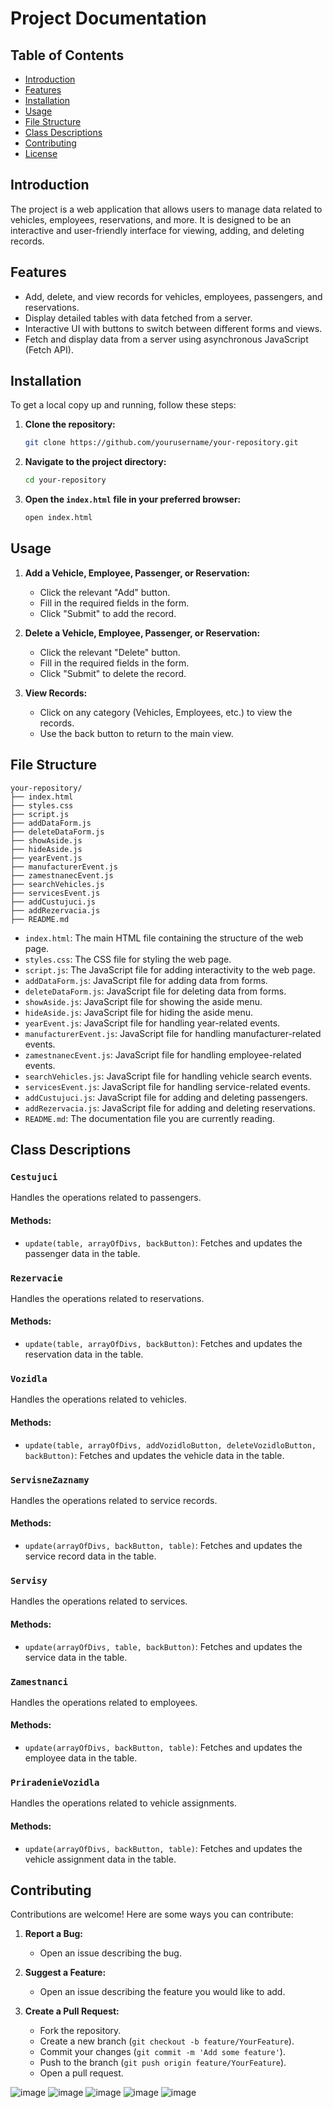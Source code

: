 

# Project Documentation

## Table of Contents
- [Introduction](#introduction)
- [Features](#features)
- [Installation](#installation)
- [Usage](#usage)
- [File Structure](#file-structure)
- [Class Descriptions](#class-descriptions)
- [Contributing](#contributing)
- [License](#license)

## Introduction
The project is a web application that allows users to manage data related to vehicles, employees, reservations, and more. It is designed to be an interactive and user-friendly interface for viewing, adding, and deleting records.

## Features
- Add, delete, and view records for vehicles, employees, passengers, and reservations.
- Display detailed tables with data fetched from a server.
- Interactive UI with buttons to switch between different forms and views.
- Fetch and display data from a server using asynchronous JavaScript (Fetch API).

## Installation
To get a local copy up and running, follow these steps:

1. **Clone the repository:**
    ```bash
    git clone https://github.com/yourusername/your-repository.git
    ```

2. **Navigate to the project directory:**
    ```bash
    cd your-repository
    ```

3. **Open the `index.html` file in your preferred browser:**
    ```bash
    open index.html
    ```

## Usage
1. **Add a Vehicle, Employee, Passenger, or Reservation:**
   - Click the relevant "Add" button.
   - Fill in the required fields in the form.
   - Click "Submit" to add the record.

2. **Delete a Vehicle, Employee, Passenger, or Reservation:**
   - Click the relevant "Delete" button.
   - Fill in the required fields in the form.
   - Click "Submit" to delete the record.

3. **View Records:**
   - Click on any category (Vehicles, Employees, etc.) to view the records.
   - Use the back button to return to the main view.

## File Structure
```
your-repository/
├── index.html
├── styles.css
├── script.js
├── addDataForm.js
├── deleteDataForm.js
├── showAside.js
├── hideAside.js
├── yearEvent.js
├── manufacturerEvent.js
├── zamestnanecEvent.js
├── searchVehicles.js
├── servicesEvent.js
├── addCustujuci.js
├── addRezervacia.js
├── README.md
```

- `index.html`: The main HTML file containing the structure of the web page.
- `styles.css`: The CSS file for styling the web page.
- `script.js`: The JavaScript file for adding interactivity to the web page.
- `addDataForm.js`: JavaScript file for adding data from forms.
- `deleteDataForm.js`: JavaScript file for deleting data from forms.
- `showAside.js`: JavaScript file for showing the aside menu.
- `hideAside.js`: JavaScript file for hiding the aside menu.
- `yearEvent.js`: JavaScript file for handling year-related events.
- `manufacturerEvent.js`: JavaScript file for handling manufacturer-related events.
- `zamestnanecEvent.js`: JavaScript file for handling employee-related events.
- `searchVehicles.js`: JavaScript file for handling vehicle search events.
- `servicesEvent.js`: JavaScript file for handling service-related events.
- `addCustujuci.js`: JavaScript file for adding and deleting passengers.
- `addRezervacia.js`: JavaScript file for adding and deleting reservations.
- `README.md`: The documentation file you are currently reading.

## Class Descriptions

### `Cestujuci`
Handles the operations related to passengers.

#### Methods:
- `update(table, arrayOfDivs, backButton)`: Fetches and updates the passenger data in the table.

### `Rezervacie`
Handles the operations related to reservations.

#### Methods:
- `update(table, arrayOfDivs, backButton)`: Fetches and updates the reservation data in the table.

### `Vozidla`
Handles the operations related to vehicles.

#### Methods:
- `update(table, arrayOfDivs, addVozidloButton, deleteVozidloButton, backButton)`: Fetches and updates the vehicle data in the table.

### `ServisneZaznamy`
Handles the operations related to service records.

#### Methods:
- `update(arrayOfDivs, backButton, table)`: Fetches and updates the service record data in the table.

### `Servisy`
Handles the operations related to services.

#### Methods:
- `update(arrayOfDivs, table, backButton)`: Fetches and updates the service data in the table.

### `Zamestnanci`
Handles the operations related to employees.

#### Methods:
- `update(arrayOfDivs, backButton, table)`: Fetches and updates the employee data in the table.

### `PriradenieVozidla`
Handles the operations related to vehicle assignments.

#### Methods:
- `update(arrayOfDivs, backButton, table)`: Fetches and updates the vehicle assignment data in the table.

## Contributing
Contributions are welcome! Here are some ways you can contribute:

1. **Report a Bug:**
   - Open an issue describing the bug.

2. **Suggest a Feature:**
   - Open an issue describing the feature you would like to add.

3. **Create a Pull Request:**
   - Fork the repository.
   - Create a new branch (`git checkout -b feature/YourFeature`).
   - Commit your changes (`git commit -m 'Add some feature'`).
   - Push to the branch (`git push origin feature/YourFeature`).
   - Open a pull request.

![image](https://github.com/opoiasnik/JS/assets/122808904/16891b19-c0cb-4840-be96-940421963a97)
![image](https://github.com/opoiasnik/JS/assets/122808904/27726c06-3a20-44b4-ac5c-0cd190429907)
![image](https://github.com/opoiasnik/JS/assets/122808904/ccb9875a-4162-4f2d-81f2-93902a2232b0)
![image](https://github.com/opoiasnik/JS/assets/122808904/a759340a-7ad1-49c2-94fd-8c4e015ceaa4)
![image](https://github.com/opoiasnik/JS/assets/122808904/5b01ebb3-c5b2-4d0b-8065-16a174f1f352)



